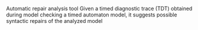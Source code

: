 Automatic repair analysis tool
Given a timed diagnostic trace (TDT) obtained during model checking a timed automaton model, it suggests possible syntactic repairs of the analyzed model